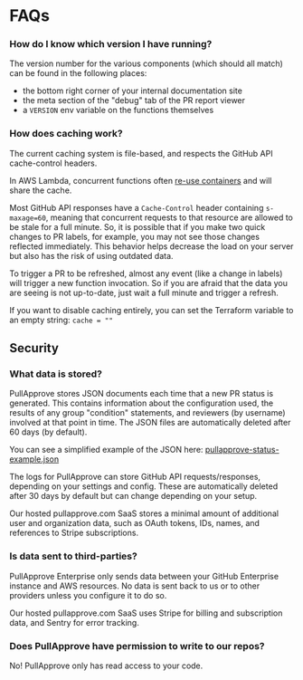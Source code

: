 # FAQs

### How do I know which version I have running?

The version number for the various components
(which should all match)
can be found in the following places:

- the bottom right corner of your internal documentation site
- the meta section of the "debug" tab of the PR report viewer
- a `VERSION` env variable on the functions themselves

### How does caching work?

The current caching system is file-based,
and respects the GitHub API cache-control headers.

In AWS Lambda, concurrent functions often [re-use containers](https://aws.amazon.com/blogs/compute/container-reuse-in-lambda/) and will share the cache.

Most GitHub API responses have a `Cache-Control` header containing `s-maxage=60`,
meaning that concurrent requests to that resource are allowed to be stale for a full minute.
So,
it is possible that if you make two quick changes to PR labels,
for example,
you may not see those changes reflected immediately.
This behavior helps decrease the load on your server but also has the risk of using outdated data.

To trigger a PR to be refreshed,
almost any event (like a change in labels) will trigger a new function invocation.
So if you are afraid that the data you are seeing is not up-to-date,
just wait a full minute and trigger a refresh.

If you want to disable caching entirely,
you can set the Terraform variable to an empty string: `cache = ""`

## Security

### What data is stored?

PullApprove stores JSON documents each time that a new PR status is generated.
This contains information about the configuration used,
the results of any group "condition" statements,
and reviewers (by username) involved at that point in time.
The JSON files are automatically deleted after 60 days (by default).

You can see a simplified example of the JSON here: [pullapprove-status-example.json](pullapprove-status-example.json)

The logs for PullApprove can store GitHub API requests/responses,
depending on your settings and config.
These are automatically deleted after 30 days by default but can change depending on your setup.

Our hosted pullapprove.com SaaS stores a minimal amount of additional user and organization data,
such as OAuth tokens, IDs, names, and references to Stripe subscriptions.

### Is data sent to third-parties?

PullApprove Enterprise only sends data between your GitHub Enterprise instance and AWS resources.
No data is sent back to us or to other providers unless you configure it to do so.

Our hosted pullapprove.com SaaS uses Stripe for billing and subscription data, and Sentry for error tracking.

### Does PullApprove have permission to write to our repos?

No! PullApprove only has read access to your code.
